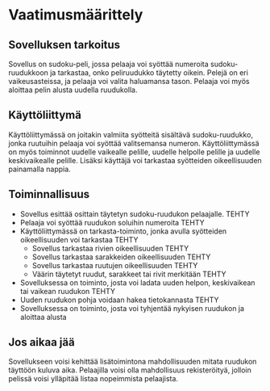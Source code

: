 

# Vaatimusmäärittely

## Sovelluksen tarkoitus

Sovellus on sudoku-peli, jossa pelaaja voi syöttää numeroita sudoku-ruudukkoon ja tarkastaa, onko peliruudukko täytetty oikein. Pelejä on eri vaikeusasteissa, ja pelaaja voi valita haluamansa tason. Pelaaja voi myös aloittaa pelin alusta uudella ruudukolla.

## Käyttöliittymä

Käyttöliittymässä on joitakin valmiita syötteitä sisältävä sudoku-ruudukko, jonka ruutuihin pelaaja voi syöttää valitsemansa numeron. Käyttöliittymässä on myös toiminnot uudelle vaikealle pelille, uudelle helpolle pelille ja uudelle keskivaikealle pelille. Lisäksi käyttäjä voi tarkastaa syötteiden oikeellisuuden painamalla nappia.

## Toiminnallisuus

- Sovellus esittää osittain täytetyn sudoku-ruudukon pelaajalle. TEHTY
- Pelaaja voi syöttää ruudukon soluihin numeroita TEHTY
- Käyttöliittymässä on tarkasta-toiminto, jonka avulla syötteiden oikeellisuuden voi tarkastaa TEHTY
  - Sovellus tarkastaa rivien oikeellisuuden TEHTY
  - Sovellus tarkastaa sarakkeiden oikeellisuuden TEHTY
  - Sovellus tarkastaa ruutujen oikeellisuuden TEHTY
  - Väärin täytetyt ruudut, sarakkeet tai rivit merkitään TEHTY
- Sovelluksessa on toiminto, josta voi ladata uuden helpon, keskivaikean tai vaikean ruudukon TEHTY
 - Uuden ruudukon pohja voidaan hakea tietokannasta TEHTY
- Sovelluksessa on toiminto, josta voi tyhjentää nykyisen ruudukon ja aloittaa alusta


## Jos aikaa jää

Sovellukseen voisi kehittää lisätoimintona mahdollisuuden mitata ruudukon täyttöön kuluva aika. Pelaajilla voisi olla mahdollisuus rekisteröityä, jolloin pelissä voisi ylläpitää listaa nopeimmista pelaajista. 

